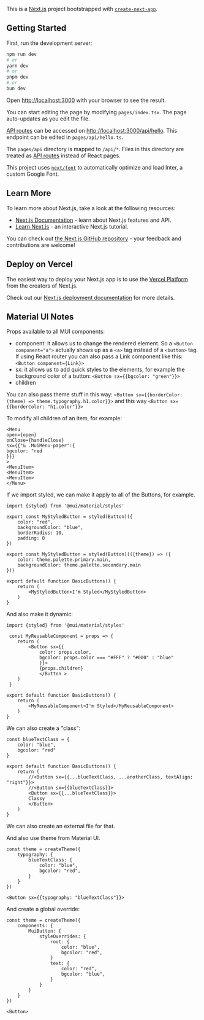 This is a [Next.js](https://nextjs.org/) project bootstrapped with [`create-next-app`](https://github.com/vercel/next.js/tree/canary/packages/create-next-app).

## Getting Started

First, run the development server:

```bash
npm run dev
# or
yarn dev
# or
pnpm dev
# or
bun dev
```

Open [http://localhost:3000](http://localhost:3000) with your browser to see the result.

You can start editing the page by modifying `pages/index.tsx`. The page auto-updates as you edit the file.

[API routes](https://nextjs.org/docs/api-routes/introduction) can be accessed on [http://localhost:3000/api/hello](http://localhost:3000/api/hello). This endpoint can be edited in `pages/api/hello.ts`.

The `pages/api` directory is mapped to `/api/*`. Files in this directory are treated as [API routes](https://nextjs.org/docs/api-routes/introduction) instead of React pages.

This project uses [`next/font`](https://nextjs.org/docs/basic-features/font-optimization) to automatically optimize and load Inter, a custom Google Font.

## Learn More

To learn more about Next.js, take a look at the following resources:

- [Next.js Documentation](https://nextjs.org/docs) - learn about Next.js features and API.
- [Learn Next.js](https://nextjs.org/learn) - an interactive Next.js tutorial.

You can check out [the Next.js GitHub repository](https://github.com/vercel/next.js/) - your feedback and contributions are welcome!

## Deploy on Vercel

The easiest way to deploy your Next.js app is to use the [Vercel Platform](https://vercel.com/new?utm_medium=default-template&filter=next.js&utm_source=create-next-app&utm_campaign=create-next-app-readme) from the creators of Next.js.

Check out our [Next.js deployment documentation](https://nextjs.org/docs/deployment) for more details.

## Material UI Notes

Props available to all MUI components:

- component: it allows us to change the rendered element. So a `<Button component="a">` actually shows up as a `<a>` tag instead of a `<button>` tag. If using React router you can also pass a Link component like this: `<Button component={Link}>`
- sx: it allows us to add quick styles to the elements, for example the background color of a button: `<Button sx={{bgcolor: "green"}}>`
- children

You can also pass theme stuff in this way: `<Button sx={{borderColor: (theme) => theme.typography.h1.color}}>` and this way `<Button sx={{borderColor: "h1.color"}}>`

To modify all children of an item, for example:

```
<Menu
open={open}
onClose={handleClose}
sx={{"& .MuiMenu-paper":{
bgcolor: "red
}}}
>
<MenuItem>
<MenuItem>
<MenuItem>
</Menu>
```

If we import styled, we can make it apply to all of the Buttons, for example.

```
import {styled} from '@mui/material/styles'

export const MyStyledButton = styled(Button)({
    color: "red",
    backgroundColor: "blue",
    borderRadius: 10,
    padding: 8
})

export const MyStyledButton = styled(Button)(({theme}) => ({
    color: theme.palette.primary.main,
    backgroundColor: theme.palette.secondary.main
}))

export default function BasicButtons() {
    return (
        <MyStyledButton>I'm Styled</MyStyledButton>
    )
}
```

And also make it dynamic:

```
import {styled} from '@mui/material/styles'

 const MyReusableComponent = props => {
    return (
        <Button sx={{
            color: props.color,
            bgcolor: props.color === "#FFF" ? "#000" : "blue"
            }}>
            {props.children}
            </Button >
    )
 }

export default function BasicButtons() {
    return (
        <MyReusableComponent>I'm Styled</MyReusableComponent>
    )
}
```

We can also create a "class":

```
const blueTextClass = {
    color: "blue",
    bgcolor: "red"
}

export default function BasicButtons() {
    return (
        //<Button sx={{...blueTextClass, ...anotherClass, textAlign: "right"}}>
        //<Button sx={{blueTextClass}}>
        <Button sx={{...blueTextClass}}>
        Classy
        </Button>
    )
}
```

We can also create an external file for that.

And also use theme from Material UI.

```
const theme = createTheme({
    typography: {
        blueTextClass: {
            color: "blue",
            bgcolor: "red",
        }
    }
})

<Button sx={{typography: "blueTextClass"}}>
```

And create a global override:

```
const theme = createTheme({
    components: {
        MuiButton: {
            styleOverrides: {
                root: {
                    color: "blue",
                    bgcolor: "red",
                }
                text: {
                    color: "red",
                    bgcolor: "blue",
                }
            }
        }
    }
})

<Button>
```

